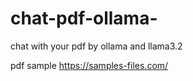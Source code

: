 # chat-pdf-ollama-
chat with your pdf by ollama and llama3.2



pdf sample
https://samples-files.com/
